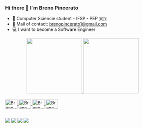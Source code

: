 ### Hi there 👋 I`m Breno Pincerato

- 🏫 Computer Sciencie student - IFSP - PEP 🇧🇷
- 📩 Mail of contact: brenopincerato1@gmail.com
- 💻 I want to become a Software Engineer

<div align="center">
  <a href="https://github.com/Brenopincerato">
  <img height="180em" src="https://github-readme-stats.vercel.app/api?username=Brenopincerato&show_icons=true&theme=dracula&include_all_commits=true&count_private=true"/>
  <img height="180em" src="https://github-readme-stats.vercel.app/api/top-langs/?username=Brenopincerato&layout=compact&langs_count=7&theme=dracula"/>
</div>

<div style="display: inline_block"><br>
  <img align="center" alt="Breno - C" height="30" width="40" <img src="https://cdn.jsdelivr.net/gh/devicons/devicon/icons/c/c-original.svg" />
  <img align="center" alt="Breno - Java" height="30" width="40" <img src="https://cdn.jsdelivr.net/gh/devicons/devicon/icons/java/java-original.svg" /> 
  <img align="center" alt="Breno - SQL" height="30" width="40" <img src="https://cdn.jsdelivr.net/gh/devicons/devicon/icons/mysql/mysql-plain.svg" />
  <img align="center" alt="Breno - Python" height="30" width="40" <img src="https://cdn.jsdelivr.net/gh/devicons/devicon/icons/python/python-original.svg" />
</div>

##
<div>
 <a href="https://www.youtube.com/channel/UC7HL435j6u4JNvrLxHZg1Uw" target="_blank"><img src="https://img.shields.io/badge/YouTube-FF0000?style=for-the-badge&logo=youtube&logoColor=white" target="_blank"></a>
  <a href="https://instagram.com/breno.pincerato" target="_blank"><img src="https://img.shields.io/badge/-Instagram-%23E4405F?style=for-the-badge&logo=instagram&logoColor=white" target="_blank"></a>
 	<a href="https://www.twitch.tv/pincerato_" target="_blank"><img src="https://img.shields.io/badge/Twitch-9146FF?style=for-the-badge&logo=twitch&logoColor=white" target="_blank"></a>
  <a href="https://www.linkedin.com/in/brenopincerato/" target="_blank"><img src="https://img.shields.io/badge/-LinkedIn-%230077B5?style=for-the-badge&logo=linkedin&logoColor=white" target="_blank"></a> 
</div>
